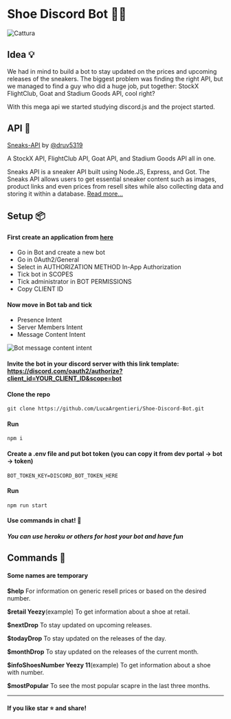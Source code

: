 # Shoe Discord Bot 🤖👟
![Cattura](https://user-images.githubusercontent.com/57524787/189426406-07847a3e-2e7a-4085-8f75-e299146eab81.PNG)

## Idea 💡

We had in mind to build a bot to stay updated on the prices and upcoming releases of the sneakers.
The biggest problem was finding the right API, but we managed to find a guy who did a huge job, put together: StockX FlightClub, Goat and Stadium Goods API, cool right?

With this mega api we started studying discord.js and the project started.

## API 👟

[Sneaks-API](https://github.com/druv5319/Sneaks-API) by [@druv5319](https://github.com/druv5319)

A StockX API, FlightClub API, Goat API, and Stadium Goods API all in one.

Sneaks API is a sneaker API built using Node.JS, Express, and Got. The Sneaks API allows users to get essential sneaker content such as images, product links and even prices from resell sites while also collecting data and storing it within a database.
[Read more...](https://github.com/druv5319/Sneaks-API)

## Setup 📦

#### First create an application from [here](https://discord.com/developers/applications)
- Go in Bot and create a new bot
- Go in 0Auth2/General
- Select in AUTHORIZATION METHOD In-App Authorization
- Tick bot in SCOPES
- Tick administrator in BOT PERMISSIONS 
- Copy CLIENT ID

#### Now move in Bot tab and tick
- Presence Intent
- Server Members Intent
- Message Content Intent

![Bot message content intent](https://user-images.githubusercontent.com/57524787/190902625-7265b502-bfa4-43ac-a949-f59a3fec7369.PNG)



#### Invite the bot in your discord server with this link template: https://discord.com/oauth2/authorize?client_id=YOUR_CLIENT_ID&scope=bot

#### Clone the repo

```
git clone https://github.com/LucaArgentieri/Shoe-Discord-Bot.git
```

#### Run

```
npm i
```

#### Create a .env file and put bot token (you can copy it from dev portal -> bot -> token)

```
BOT_TOKEN_KEY=DISCORD_BOT_TOKEN_HERE
```

#### Run

```
npm run start
```

#### Use commands in chat! 🎉

##### You can use heroku or others for host your bot and have fun

## Commands 🤖

#### Some names are temporary

**$help**
For information on generic resell prices or based on the desired number.

**$retail Yeezy**(example)
To get information about a shoe at retail.

**$nextDrop**
To stay updated on upcoming releases.

**$todayDrop**
To stay updated on the releases of the day.

**$monthDrop**
To stay updated on the releases of the current month.

**$infoShoesNumber Yeezy 11**(example)
To get information about a shoe with number.

**$mostPopular**
To see the most popular scapre in the last three months.

---

#### If you like star ⭐️ and share!
